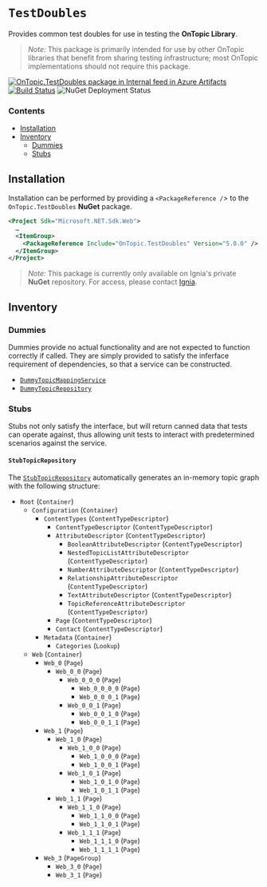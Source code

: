 ﻿# `TestDoubles`
Provides common test doubles for use in testing the **OnTopic Library**. 

> _Note:_ This package is primarily intended for use by other OnTopic libraries that benefit from sharing testing infrastructure; most OnTopic implementations should not require this package. 

[![OnTopic.TestDoubles package in Internal feed in Azure Artifacts](https://igniasoftware.feeds.visualstudio.com/_apis/public/Packaging/Feeds/46d5f49c-5e1e-47bb-8b14-43be6c719ba8/Packages/3a741b7a-7fa1-4bdb-bc55-efbac3f04e6c/Badge)](https://www.nuget.org/packages/OnTopic.TestDoubles/)
[![Build Status](https://igniasoftware.visualstudio.com/OnTopic/_apis/build/status/OnTopic-CI-V3?branchName=master)](https://igniasoftware.visualstudio.com/OnTopic/_build/latest?definitionId=7&branchName=master)
![NuGet Deployment Status](https://rmsprodscussu1.vsrm.visualstudio.com/A09668467-721c-4517-8d2e-aedbe2a7d67f/_apis/public/Release/badge/bd7f03e0-6fcf-4ec6-939d-4e995668d40f/2/2)

### Contents
- [Installation](#installation)
- [Inventory](#inventory)
  - [Dummies](#dummies)
  - [Stubs](#stubs) 

## Installation
Installation can be performed by providing a `<PackageReference /`> to the `OnTopic.TestDoubles` **NuGet** package.
```xml
<Project Sdk="Microsoft.NET.Sdk.Web">
  …
  <ItemGroup>
    <PackageReference Include="OnTopic.TestDoubles" Version="5.0.0" />
  </ItemGroup>
</Project>
```

> *Note:* This package is currently only available on Ignia's private **NuGet** repository. For access, please contact [Ignia](http://www.ignia.com/).

## Inventory

### Dummies
Dummies provide no actual functionality and are not expected to function correctly if called. They are simply provided to satisfy the inferface requirement of dependencies, so that a service can be constructed.

- [`DummyTopicMappingService`](DummyTopicMappingService.cs)
- [`DummyTopicRepository`](DummyTopicRepository.cs)

### Stubs
Stubs not only satisfy the interface, but will return canned data that tests can operate against, thus allowing unit tests to interact with predetermined scenarios against the service.

#### `StubTopicRepository`

The [`StubTopicRepository`](StubTopicRepository.cs) automatically generates an in-memory topic graph with the following structure:

- `Root` (`Container`)
  - `Configuration` (`Container`)
    - `ContentTypes` (`ContentTypeDescriptor`)
      - `ContentTypeDescriptor` (`ContentTypeDescriptor`)
      - `AttributeDescriptor` (`ContentTypeDescriptor`)  
        - `BooleanAttributeDescriptor` (`ContentTypeDescriptor`)
        - `NestedTopicListAttributeDescriptor` (`ContentTypeDescriptor`)
        - `NumberAttributeDescriptor` (`ContentTypeDescriptor`)
        - `RelationshipAttributeDescriptor` (`ContentTypeDescriptor`)
        - `TextAttributeDescriptor` (`ContentTypeDescriptor`)
        - `TopicReferenceAttributeDescriptor` (`ContentTypeDescriptor`)
      - `Page` (`ContentTypeDescriptor`)
      - `Contact` (`ContentTypeDescriptor`)
    - `Metadata` (`Container`)
      - `Categories` (`Lookup`)
  - `Web` (`Container`)
    - `Web_0` (`Page`)
      - `Web_0_0` (`Page`)
        - `Web_0_0_0` (`Page`)
          - `Web_0_0_0_0` (`Page`)
          - `Web_0_0_0_1` (`Page`)
        - `Web_0_0_1` (`Page`)
          - `Web_0_0_1_0` (`Page`)
          - `Web_0_0_1_1` (`Page`)
    - `Web_1` (`Page`)
      - `Web_1_0` (`Page`)
        - `Web_1_0_0` (`Page`)
          - `Web_1_0_0_0` (`Page`)
          - `Web_1_0_0_1` (`Page`)
        - `Web_1_0_1` (`Page`)
          - `Web_1_0_1_0` (`Page`)
          - `Web_1_0_1_1` (`Page`)
      - `Web_1_1` (`Page`)
        - `Web_1_1_0` (`Page`)
          - `Web_1_1_0_0` (`Page`)
          - `Web_1_1_0_1` (`Page`)
        - `Web_1_1_1` (`Page`)
          - `Web_1_1_1_0` (`Page`)
          - `Web_1_1_1_1` (`Page`)
    - `Web_3` (`PageGroup`)
      - `Web_3_0` (`Page`)
      - `Web_3_1` (`Page`)